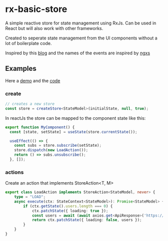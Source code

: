 # rx-basic-store

A simple reactive store for state management using RxJs. 
Can be used in React but will also work with other frameworks.

Created to seperate state management from the UI components without a lot of boilerplate code.

Inspired by this [blog](https://blog.logrocket.com/rxjs-with-react-hooks-for-state-management/) and the names of the events
are inspired by [ngxs](https://www.ngxs.io)

## Examples

Here a [demo](https://rx-basic-store.web.app/) and the [code](https://github.com/Marcelh1983/rx-basic-store/tree/main/apps/example) 

### create
```typescript
// creates a new store
const store = createStore<StateModel>(initialState, null, true);
```
In reactJs the store can be mapped to the component state like this:

```typescript
export function MyComponent() {
  const [state, setState] = useState(store.currentState());

  useEffect(() => {
    const subs = store.subscribe(setState);
    store.dispatch(new LoadAction());
    return () => subs.unsubscribe();
  }, []);
```

### actions

Create an action that implements StoreAction<T, M>

```typescript
export class LoadAction implements StoreAction<StateModel, never> {
    type = "LOAD";
    async execute(ctx: StateContext<StateModel>): Promise<StateModel> {
        if (ctx.getState().users.length === 0) {
            ctx.patchState({ loading: true });
            const users = await (await axios.get<ApiResponse>('https://randomuser.me/api/?results=20')).data.results;
            return ctx.patchState({ loading: false, users });
        }
    }
}
```
